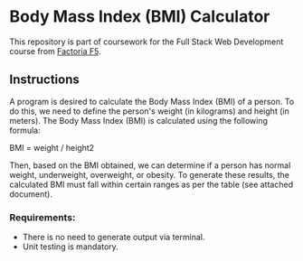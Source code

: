 # Body Mass Index (BMI) Calculator

This repository is part of coursework for the Full Stack Web Development course from [Factoria F5](https://factoriaf5.org).

## Instructions
A program is desired to calculate the Body Mass Index (BMI) of a person. To do this, we need to define the person's weight (in kilograms) and height (in meters). The Body Mass Index (BMI) is calculated using the following formula:

BMI = weight / height2

Then, based on the BMI obtained, we can determine if a person has normal weight, underweight, overweight, or obesity. To generate these results, the calculated BMI must fall within certain ranges as per the table (see attached document).

### Requirements:
- There is no need to generate output via terminal.
- Unit testing is mandatory.